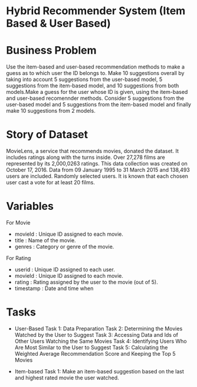 # Hybrid Recommender System (Item Based & User Based)
# Business Problem
Use the item-based and user-based recommendation methods to make a guess as to which user the ID belongs to. Make 10 suggestions overall by taking into account
5 suggestions from the user-based model, 5 suggestions from the item-based model, and 10 suggestions from both models.Make a guess for the user whose ID is given,
using the item-based and user-based recomennder methods. Consider 5 suggestions from the user-based model and 5 suggestions from the item-based model and 
finally make 10 suggestions from 2 models.

# Story of Dataset
MovieLens, a service that recommends movies, donated the dataset. It includes ratings along with the turns inside. 
Over 27,278 films are represented by its 2,000,0263 ratings. This data collection was created on October 17, 2016. 
Data from 09 January 1995 to 31 March 2015 and 138,493 users are included. Randomly selected users. 
It is known that each chosen user cast a vote for at least 20 films.

# Variables
For Movie
- movieId : Unique ID assigned to each movie.
- title : Name of the movie.
- genres : Category or genre of the movie.

For Rating
- userid : Unique ID assigned to each user.
- movieId : Unique ID assigned to each movie.
- rating : Rating assigned by the user to the movie (out of 5).
- timestamp : Date and time when

# Tasks
- User-Based
Task 1: Data Preparation
Task 2: Determining the Movies Watched by the User to Suggest
Task 3: Accessing Data and Ids of Other Users Watching the Same Movies
Task 4: Identifying Users Who Are Most Similar to the User to Suggest
Task 5: Calculating the Weighted Average Recommendation Score and Keeping the Top 5 Movies

- Item-based
Task 1: Make an item-based suggestion based on the last and highest rated movie the user watched.
